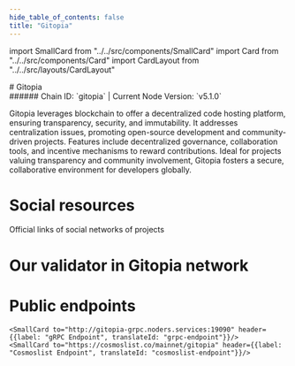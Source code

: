 ```yaml
---
hide_table_of_contents: false
title: "Gitopia"
---
```


import SmallCard from "../../src/components/SmallCard"
import Card from "../../src/components/Card"
import CardLayout from "../../src/layouts/CardLayout"

<div class="h1-with-icon icon-gitopia">
# Gitopia
</div>
###### Chain ID: `gitopia` | Current Node Version: `v5.1.0`


Gitopia leverages blockchain to offer a decentralized code hosting platform, ensuring transparency, security, and immutability. It addresses centralization issues, promoting open-source development and community-driven projects. Features include decentralized governance, collaboration tools, and incentive mechanisms to reward contributions. Ideal for projects valuing transparency and community involvement, Gitopia fosters a secure, collaborative environment for developers globally.

# Social resources
Official links of social networks of projects

<CardLayout autoFitEnabled={false}>
    <SmallCard to="https://gitopia.com/" header={{label: "Website", translateId: "social-telegram"}} iconPath="img/website-icon.svg"/>
    <SmallCard to="https://github.com/gitopia" header={{label: "GitHub", translateId: "social-telegram"}} iconPath="img/github-icon.svg"/>
    <SmallCard to="https://discord.com/invite/aqsKW3hUHD" header={{label: "Discord", translateId: "social-telegram"}} iconPath="img/discord-icon.svg"/>
    <SmallCard to="https://twitter.com/gitopiaDAO" header={{label: "X", translateId: "social-telegram"}} iconPath="img/x-icon.svg"/>
    <SmallCard to="https://t.me/Gitopia" header={{label: "Telegram", translateId: "social-telegram"}} iconPath="img/telegram-icon.svg"/>
</CardLayout>

# Our validator in Gitopia network

<CardLayout autoFitEnabled={true}>
    <Card
        to="https://ping.pub/gitopia/staking/gitopiavaloper1fpwhn7tevwz657rg00mc7zcf9eq4tg0a703dw8"
        header={{
            label: "[NODERS]TEAM",
            translateId: "development-setup",
        }}
        body={{
            label: "Trusted blockchain validator",
        }}
        iconPath="img/kotlin-icon.svg"
    />
</CardLayout>

# Public endpoints 

<CardLayout autoFitEnabled={true}>
    <SmallCard to="https://gitopia-rpc.noders.services" header={{label: "RPC Endpoint", translateId: "rpc-endpoint"}}/>
    <SmallCard to="https://gitopia-api.noders.services" header={{label: "API Endpoint", translateId: "api-endpoint"}}/>
    
    <SmallCard to="http://gitopia-grpc.noders.services:19090" header={{label: "gRPC Endpoint", translateId: "grpc-endpoint"}}/>
    <SmallCard to="https://cosmoslist.co/mainnet/gitopia" header={{label: "Cosmoslist Endpoint", translateId: "cosmoslist-endpoint"}}/>
</CardLayout>


